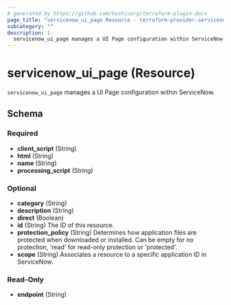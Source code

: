 ```yaml
---
# generated by https://github.com/hashicorp/terraform-plugin-docs
page_title: "servicenow_ui_page Resource - terraform-provider-servicenow"
subcategory: ""
description: |-
  servicenow_ui_page manages a UI Page configuration within ServiceNow.
---
```


# servicenow_ui_page (Resource)

`servicenow_ui_page` manages a UI Page configuration within ServiceNow.



<!-- schema generated by tfplugindocs -->
## Schema

### Required

- **client_script** (String)
- **html** (String)
- **name** (String)
- **processing_script** (String)

### Optional

- **category** (String)
- **description** (String)
- **direct** (Boolean)
- **id** (String) The ID of this resource.
- **protection_policy** (String) Determines how application files are protected when downloaded or installed. Can be empty for no protection, 'read' for read-only protection or 'protected'.
- **scope** (String) Associates a resource to a specific application ID in ServiceNow.

### Read-Only

- **endpoint** (String)


